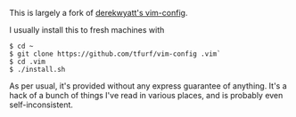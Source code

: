 This is largely a fork of [derekwyatt's vim-config](https://github.com/derekwyatt/vim-config).

I usually install this to fresh machines with 

```
$ cd ~
$ git clone https://github.com/tfurf/vim-config .vim`
$ cd .vim
$ ./install.sh
```

As per usual, it's provided without any express guarantee of anything. It's a hack of a bunch of things I've read in various places, and is probably even self-inconsistent.
